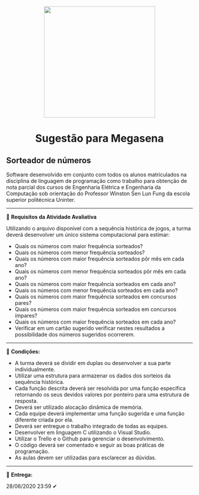 <h1 align="center">
   <img src="https://ik.imagekit.io/uz5eywdenu/uninter_4KUHvxeA_.png" width="300">
</h1>

 <h1 align="center"> Sugestão para Megasena
 </h1>

## Sorteador de números

Software desenvolvido em conjunto com todos os alunos matriculados na disciplina de linguagem de programação como trabalho para obtenção de nota parcial dos cursos de Engenharia Elétrica e Engenharia da Computação sob orientação do Professor Winston Sen Lun Fung da escola superior politécnica Uninter.

---

🧾 **Requisitos da Atividade Avaliativa**

Utilizando o arquivo disponível com a sequência histórica de jogos, a turma deverá
desenvolver um único sistema computacional para estimar:


- Quais os números com maior frequência sorteados?
- Quais os números com menor frequência sorteados?
- Quais os números com maior frequência sorteados pôr mês em cada ano?
- Quais os números com menor frequência sorteados pôr mês em cada ano?
- Quais os números com maior frequência sorteados em cada ano?
- Quais os números com menor frequência sorteados em cada ano?
- Quais os números com maior frequência sorteados em concursos pares?
- Quais os números com maior frequência sorteados em concursos ímpares?
- Quais os números com maior frequência sorteados em cada ano?
- Verificar em um cartão sugerido verificar nestes resultados a possibilidade dos números
sugeridos ocorrerem.
---


🧾 **Condições:**
- A turma deverá se dividir em duplas ou desenvolver a sua parte individualmente.
- Utilizar uma estrutura para armazenar os dados dos sorteios da sequência histórica.
- Cada função descrita deverá ser resolvida por uma função específica retornando os seus
devidos valores por ponteiro para uma estrutura de resposta.
- Deverá ser utilizado alocação dinâmica de memória.
- Cada equipe deverá implementar uma função sugerida e uma função diferente criada
por ela.
- Deverá ser entregue o trabalho integrado de todas as equipes.
- Desenvolver em linguagem C utilizando o Visual Studio.
- Utilizar o Trello e o Github para gerenciar o desenvolvimento. 
- O código deverá ser comentado e seguir as boas práticas de programação.
- As aulas devem ser utilizadas para esclarecer as dúvidas.
---
📅 **Entrega:**

28/06/2020  23:59 ✔
